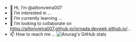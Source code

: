 - 👋 Hi, I’m @ailtonvieira007
- 👀 I’m interested in ...
- 🌱 I’m currently learning ...
- 💞️ I’m looking to collaborate on https://ailtonvieira007.github.io/jornada.devwek.github.io/...
- 📫 How to reach me ...
![Anurag's GitHub stats](https://github-readme-stats.vercel.app/api?username=anuraghazra&theme=dark&show_icons=true)
<!---
ailtonvieira007/ailtonvieira007 is a ✨ special ✨ repository because its `README.md` (this file) appears on your GitHub profile.
You can click the Preview link to take a look at your changes.
https://ailtonvieira007.github.io/jornada.devwek.github.io/
--->

